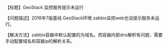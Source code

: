 【标题】GeoStack   监控服务提示未运行

【问题描述】2018年7版基线 GeoStack环境 zabbix监控web也没提示服务未运行。

【解决方法】zabbix容器中默认配置的为域名。而容器内部dns解析有问题，需要手动配置域名和容器ip的解析关系。
